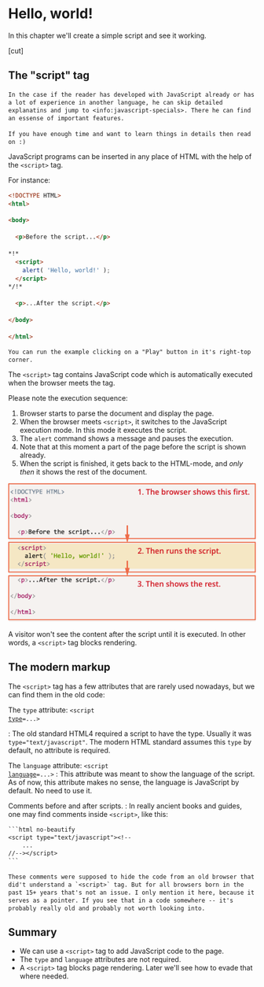 # Hello, world!

In this chapter we'll create a simple script and see it working.

[cut]

## The "script" tag

```smart header="What if I want to move faster?"
In the case if the reader has developed with JavaScript already or has a lot of experience in another language, he can skip detailed explanatins and jump to <info:javascript-specials>. There he can find an essense of important features.

If you have enough time and want to learn things in details then read on :)
```

JavaScript programs can be inserted in any place of HTML with the help of the `<script>` tag.

For instance:

```html run height=100
<!DOCTYPE HTML>
<html>

<body>

  <p>Before the script...</p>

*!*
  <script>
    alert( 'Hello, world!' );
  </script>
*/!*

  <p>...After the script.</p>

</body>

</html>
```

```online
You can run the example clicking on a "Play" button in it's right-top corner.
```

The `<script>` tag contains JavaScript code which is automatically executed when the browser meets the tag.

Please note the execution sequence:

1. Browser starts to parse the document and display the page.
2. When the browser meets `<script>`, it switches to the JavaScript execution mode. In this mode it executes the script.
3. The `alert` command shows a message and pauses the execution.
4. Note that at this moment a part of the page before the script is shown already.
5. When the script is finished, it gets back to the HTML-mode, and *only then* it shows the rest of the document.

![Rendering order](hello-world-render.png)

A visitor won't see the content after the script until it is executed. In other words, a `<script>` tag blocks rendering.

## The modern markup

The `<script>` tag has a few attributes that are rarely used nowadays, but we can find them in the old code:

 The `type` attribute: <code>&lt;script <u>type</u>=...&gt;</code>

 : The old standard HTML4 required a script to have the type. Usually it was `type="text/javascript"`. The modern HTML standard assumes this `type` by default, no attribute is required.

 The `language` attribute: <code>&lt;script <u>language</u>=...&gt;</code>
  : This attribute was meant to show the language of the script. As of now, this attribute makes no sense, the language is JavaScript by default. No need to use it.

Comments before and after scripts.
: In really ancient books and guides, one may find comments inside `<script>`, like this:

    ```html no-beautify
    <script type="text/javascript"><!--
        ...
    //--></script>
    ```

    These comments were supposed to hide the code from an old browser that did't understand a `<script>` tag. But for all browsers born in the past 15+ years that's not an issue. I only mention it here, because it serves as a pointer. If you see that in a code somewhere -- it's probably really old and probably not worth looking into.

## Summary

- We can use a `<script>` tag to add JavaScript code to the page.
- The `type` and `language` attributes are not required.
- A `<script>` tag blocks page rendering. Later we'll see how to evade that where needed.

